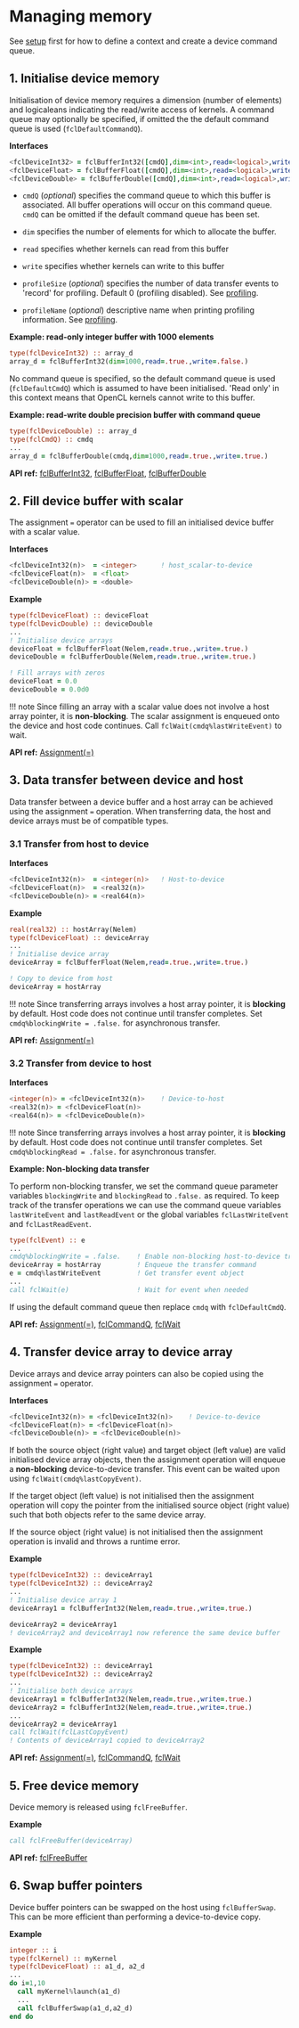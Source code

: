 # Managing memory

See [setup](../setup) first for how to define a context and create a device command queue.

## 1. Initialise device memory

Initialisation of device memory requires a dimension (number of elements) and logicaleans indicating the read/write access of kernels.
A command queue may optionally be specified, if omitted the the default command queue is used (`fclDefaultCommandQ`).


__Interfaces__
```fortran
<fclDeviceInt32> = fclBufferInt32([cmdQ],dim=<int>,read=<logical>,write=<logical>,[profileSize],[profileName])
<fclDeviceFloat> = fclBufferFloat([cmdQ],dim=<int>,read=<logical>,write=<logical>,[profileSize],[profileName])
<fclDeviceDouble> = fclBufferDouble([cmdQ],dim=<int>,read=<logical>,write=<logical>,[profileSize],[profileName])
```

- `cmdQ` (*optional*) specifies the command queue to which this buffer is associated.
All buffer operations will occur on this command queue. `cmdQ` can be omitted if the default command queue has been set.

- `dim` specifies the number of elements for which to allocate the buffer.

- `read` specifies whether kernels can read from this buffer

- `write` specifies whether kernels can write to this buffer

- `profileSize` (*optional*) specifies the number of data transfer events to 'record' for profiling.
Default 0 (profiling disabled). See [profiling](../profiling).

- `profileName` (*optional*) descriptive name when printing profiling information. See [profiling](../profiling).

__Example: read-only integer buffer with 1000 elements__

```fortran
type(fclDeviceInt32) :: array_d
array_d = fclBufferInt32(dim=1000,read=.true.,write=.false.)
```
No command queue is specified, so the default command queue is used (`fclDefaultCmdQ`) which is assumed to have been initialised.
'Read only' in this context means that OpenCL kernels cannot write to this buffer.

__Example: read-write double precision buffer with command queue__

```fortran
type(fclDeviceDouble) :: array_d
type(fclCmdQ) :: cmdq
...
array_d = fclBufferDouble(cmdq,dim=1000,read=.true.,write=.true.)
```

__API ref:__
[fclBufferInt32](https://lkedward.github.io/focal-api/interface/fclbufferint32.html),
[fclBufferFloat](https://lkedward.github.io/focal-api/interface/fclbufferfloat.html),
[fclBufferDouble](https://lkedward.github.io/focal-api/interface/fclbufferdouble.html)



## 2. Fill device buffer with scalar

The assignment `=` operator can be used to fill an initialised device buffer with a scalar value.

__Interfaces__
```fortran
<fclDeviceInt32(n)>  = <integer>      ! host_scalar-to-device
<fclDeviceFloat(n)>  = <float>
<fclDeviceDouble(n)> = <double>
```

__Example__
```fortran
type(fclDeviceFloat) :: deviceFloat
type(fclDevicDouble) :: deviceDouble
...
! Initialise device arrays
deviceFloat = fclBufferFloat(Nelem,read=.true.,write=.true.)
deviceDouble = fclBufferDouble(Nelem,read=.true.,write=.true.)

! Fill arrays with zeros
deviceFloat = 0.0
deviceDouble = 0.0d0
```

!!! note
    Since filling an array with a scalar value does not involve a host array pointer, it is __non-blocking__.
    The scalar assignment is enqueued onto the device and host code continues. Call `fclWait(cmdq%lastWriteEvent)` to wait.

__API ref:__
[Assignment(=)](https://lkedward.github.io/focal-api/interface/assignment%28%3D%29.html)

## 3. Data transfer between device and host

Data transfer between a device buffer and a host array can be achieved using the assignment `=` operation.
When transferring data, the host and device arrays must be of compatible types.

### 3.1 Transfer from host to device


__Interfaces__
```fortran
<fclDeviceInt32(n)>  = <integer(n)>   ! Host-to-device
<fclDeviceFloat(n)>  = <real32(n)>   
<fclDeviceDouble(n)> = <real64(n)>
```

__Example__

```fortran
real(real32) :: hostArray(Nelem)
type(fclDeviceFloat) :: deviceArray
...
! Initialise device array
deviceArray = fclBufferFloat(Nelem,read=.true.,write=.true.)

! Copy to device from host
deviceArray = hostArray
```

!!! note
    Since transferring arrays involves a host array pointer, it is __blocking__ by default.
    Host code does not continue until transfer completes. Set `cmdq%blockingWrite = .false.` for asynchronous transfer.

__API ref:__
[Assignment(=)](https://lkedward.github.io/focal-api/interface/assignment%28%3D%29.html)


### 3.2 Transfer from device to host

__Interfaces__
```fortran
<integer(n)> = <fclDeviceInt32(n)>    ! Device-to-host
<real32(n)> = <fclDeviceFloat(n)>
<real64(n)> = <fclDeviceDouble(n)>
```

!!! note
    Since transferring arrays involves a host array pointer, it is __blocking__ by default.
    Host code does not continue until transfer completes. Set `cmdq%blockingRead = .false.` for asynchronous transfer.

__Example: Non-blocking data transfer__

To perform non-blocking transfer, we set the command queue parameter variables `blockingWrite` and `blockingRead` to `.false.` as required.
To keep track of the transfer operations we can use the command queue variables `lastWriteEvent` and `lastReadEvent` or the global variables `fclLastWriteEvent` and `fclLastReadEvent`.

```fortran
type(fclEvent) :: e
...
cmdq%blockingWrite = .false.    ! Enable non-blocking host-to-device transfers
deviceArray = hostArray         ! Enqueue the transfer command
e = cmdq%lastWriteEvent         ! Get transfer event object
...
call fclWait(e)                 ! Wait for event when needed
```

If using the default command queue then replace `cmdq` with `fclDefaultCmdQ`.

__API ref:__
[Assignment(=)](https://lkedward.github.io/focal-api/interface/assignment%28%3D%29.html),
[fclCommandQ](https://lkedward.github.io/focal-api/type/fclcommandq.html),
[fclWait](https://lkedward.github.io/focal-api/interface/fclwait.html)


## 4. Transfer device array to device array

Device arrays and device array pointers can also be copied using the assignment `=` operator.

__Interfaces__
```fortran
<fclDeviceInt32(n)> = <fclDeviceInt32(n)>    ! Device-to-device
<fclDeviceFloat(n)> = <fclDeviceFloat(n)>
<fclDeviceDouble(n)> = <fclDeviceDouble(n)>
```

If both the source object (right value) and target object (left value) are valid initialised device array objects,
then the assignment operation will enqueue a __non-blocking__ device-to-device transfer.
This event can be waited upon using `fclWait(cmdq%lastCopyEvent)`.

If the target object (left value) is not initialised then the assignment operation will copy the pointer from the initialised source object (right value)
such that both objects refer to the same device array.

If the source object (right value) is not initialised then the assignment operation is invalid and throws a runtime error.

__Example__

```fortran
type(fclDeviceInt32) :: deviceArray1
type(fclDeviceInt32) :: deviceArray2
...
! Initialise device array 1
deviceArray1 = fclBufferInt32(Nelem,read=.true.,write=.true.)

deviceArray2 = deviceArray1
! deviceArray2 and deviceArray1 now reference the same device buffer
```

__Example__

```fortran
type(fclDeviceInt32) :: deviceArray1
type(fclDeviceInt32) :: deviceArray2
...
! Initialise both device arrays
deviceArray1 = fclBufferInt32(Nelem,read=.true.,write=.true.)
deviceArray2 = fclBufferInt32(Nelem,read=.true.,write=.true.)
...
deviceArray2 = deviceArray1
call fclWait(fclLastCopyEvent)
! Contents of deviceArray1 copied to deviceArray2
```

__API ref:__
[Assignment(=)](https://lkedward.github.io/focal-api/interface/assignment%28%3D%29.html),
[fclCommandQ](https://lkedward.github.io/focal-api/type/fclcommandq.html),
[fclWait](https://lkedward.github.io/focal-api/interface/fclwait.html)


## 5. Free device memory

Device memory is released using `fclFreeBuffer`.

__Example__

```fortran
call fclFreeBuffer(deviceArray)
```

__API ref:__
[fclFreeBuffer](https://lkedward.github.io/focal-api/interface/fclfreebuffer.html)


## 6. Swap buffer pointers

Device buffer pointers can be swapped on the host using `fclBufferSwap`.
This can be more efficient than performing a device-to-device copy.

__Example__

```fortran
integer :: i
type(fclKernel) :: myKernel
type(fclDeviceFloat) :: a1_d, a2_d
...
do i=1,10
  call myKernel%launch(a1_d)
  ...
  call fclBufferSwap(a1_d,a2_d)
end do

```
